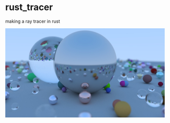 # rust_tracer
making a ray tracer in rust

![Let there be balls](https://github.com/heftyfunseeker/rust_tracer/blob/master/image.jpg)
